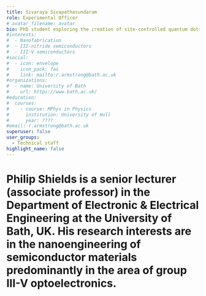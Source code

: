 ```yaml
---
title: Sivaraya Sivapathasundaram
role: Experimental Officer
# avatar_filename: avatar
bio: PhD student exploring the creation of site-controlled quantum dots
#interests:
#  - Nanofabrication
#  - III-nitride semiconductors
#  - III-V semiconductors
#social:
#  - icon: envelope
#    icon_pack: fas
#    link: mailto:r.armstrong@bath.ac.uk
#organizations:
#  - name: University of Bath
#    url: https://www.bath.ac.uk/
#education:
#  courses:
#    - course: MPhys in Physics
#      institution: University of Hull
#      year: ????
#email: r.armstrong@bath.ac.uk
superuser: false
user_groups:
  - Technical staff
highlight_name: false
---
```


# Philip Shields is a senior lecturer (associate professor) in the Department of Electronic & Electrical Engineering at the University of Bath, UK. His research interests are in the nanoengineering of semiconductor materials predominantly in the area of group III-V optoelectronics.
